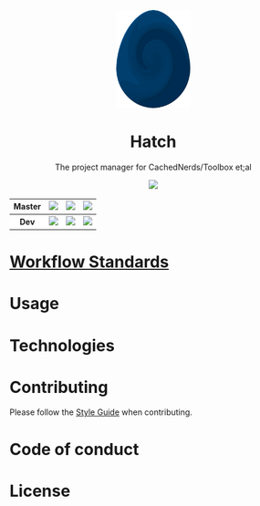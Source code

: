 <p align = "center"><img src="logo/egg.png" /></p>

<h1 align="center">Hatch</h1>
<p align="center">The project manager for CachedNerds/Toolbox et;al</p>

<p align="center"><a href="https://www.apache.org/licenses/LICENSE-2.0"><img src="https://img.shields.io/github/license/CachedNerds/Hatch.svg"></a></p>

<div align="center">
<table>
  <tr>
    <th >Master</th>
    <th align="center"><a href="https://travis-ci.org/CachedNerds/Hatch"><img src="https://travis-ci.org/CachedNerds/Hatch.svg?branch=master"></a></th>
    <th align="center"><a href="https://ci.appveyor.com/project/DannyPeck/hatch/branch/master"><img src="https://ci.appveyor.com/api/projects/status/ca0p5xwqjva7w6b2/branch/master?svg=true"></a></th>
    <th align="center"><a href="https://coveralls.io/repos/github/CachedNerds/Hatch/badge.svg?branch=master"><img src="https://coveralls.io/repos/github/CachedNerds/Hatch/badge.svg?branch=master"></a></th>
  </tr>
  <tr bgcolor="#fff">
    <th >Dev</a></th>
    <th align="center"><a href="https://travis-ci.org/CachedNerds/Hatch"><img src="https://travis-ci.org/CachedNerds/Hatch.svg?branch=dev"></a></th>
    <th align="center"><a href="https://ci.appveyor.com/api/projects/status/ca0p5xwqjva7w6b2/branch/dev?svg=true"><img src="https://ci.appveyor.com/api/projects/status/ca0p5xwqjva7w6b2/branch/dev?svg=true"></a></th>
    <th align="center"><a href="https://coveralls.io/repos/github/CachedNerds/Hatch/badge.svg?branch=dev"><img src="https://coveralls.io/repos/github/CachedNerds/Hatch/badge.svg?branch=dev"></a></th>
  </tr>
</table>
</div>

# [Workflow Standards](https://github.com/CachedNerds/Hatch/blob/master/WORKFLOW.md)

# Usage

# Technologies

# Contributing

Please follow the [Style Guide](STYLE.md) when contributing. 

# Code of conduct

# License
